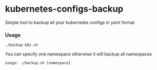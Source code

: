 # kubernetes-configs-backup
Simple tool to backup all your kubernetes configs in yaml format

### Usage

`./backup-k8s.sh`

You can specify one namespace otherwise it will backup all namespaces
```
usage: ./backup.sh [namespace]
```
